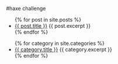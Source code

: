 #haxe challenge

<ul>
  {% for post in site.posts %}
    <li>
      <a href="{{ post.url | absolute_url }}">{{ post.title }}</a>
	  {{ post.excerpt }}
    </li>
  {% endfor %}
</ul>


<ul>
  {% for category in site.categories %}
    <li>
      <a href="{{ category.url | absolute_url }}">{{ category.title }}</a>
	  {{ category.excerpt }}
    </li>
  {% endfor %}
</ul>
